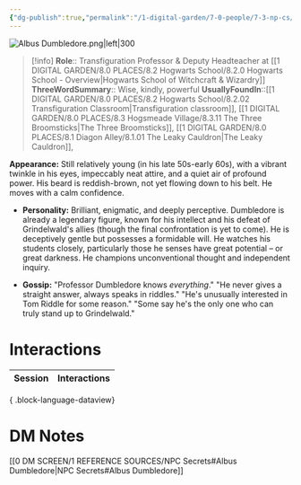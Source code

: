 ```yaml
---
{"dg-publish":true,"permalink":"/1-digital-garden/7-0-people/7-3-np-cs/albus-dumbledore/","tags":["#person","hogwarts-faculty","professor","hogwarts","gryffindor"]}
---
```


![Albus Dumbledore.png|left|300](/img/user/1%20DIGITAL%20GARDEN/7.0%20PEOPLE/7.3%20NPCs/Headshots/Albus%20Dumbledore.png)
>[!info] 
>**Role**:: Transfiguration Professor & Deputy Headteacher at [[1 DIGITAL GARDEN/8.0 PLACES/8.2 Hogwarts School/8.2.0 Hogwarts School - Overview\|Hogwarts School of Witchcraft & Wizardry]]
>**ThreeWordSummary**:: Wise, kindly, powerful
>**UsuallyFoundIn**::[[1 DIGITAL GARDEN/8.0 PLACES/8.2 Hogwarts School/8.2.02 Transfiguration Classroom\|Transfiguration classroom]], [[1 DIGITAL GARDEN/8.0 PLACES/8.3 Hogsmeade Village/8.3.11 The Three Broomsticks\|The Three Broomsticks]], [[1 DIGITAL GARDEN/8.0 PLACES/8.1 Diagon Alley/8.1.01 The Leaky Cauldron\|The Leaky Cauldron]], 

**Appearance:** Still relatively young (in his late 50s-early 60s), with a vibrant twinkle in his eyes, impeccably neat attire, and a quiet air of profound power. His beard is reddish-brown, not yet flowing down to his belt. He moves with a calm confidence.
    
- **Personality:** Brilliant, enigmatic, and deeply perceptive. Dumbledore is already a legendary figure, known for his intellect and his defeat of Grindelwald's allies (though the final confrontation is yet to come). He is deceptively gentle but possesses a formidable will. He watches his students closely, particularly those he senses have great potential – or great darkness. He champions unconventional thought and independent inquiry.
    
- **Gossip:** "Professor Dumbledore knows _everything_." "He never gives a straight answer, always speaks in riddles." "He's unusually interested in Tom Riddle for some reason." "Some say he's the only one who can truly stand up to Grindelwald."

# Interactions

| Session | Interactions |
| ------- | ------------ |

{ .block-language-dataview}

# DM Notes

[[0 DM SCREEN/1 REFERENCE SOURCES/NPC Secrets#Albus Dumbledore\|NPC Secrets#Albus Dumbledore]]